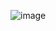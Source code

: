 ![image](https://github.com/nvmarzakov/SoftUni-HTML-and-CSS/assets/114495254/28d85d9c-0fa1-436f-9719-dcab2929689f)
